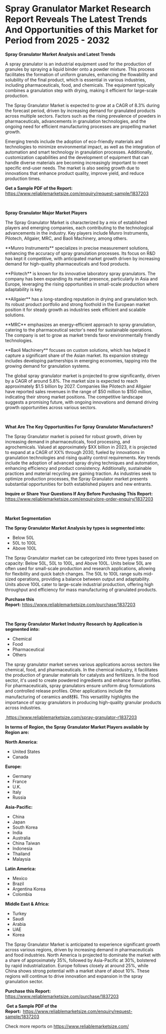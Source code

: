 <p><h1>Spray Granulator Market Research Report Reveals The Latest Trends And Opportunities of this Market for Period from 2025 - 2032</h1></p><p><strong>Spray Granulator Market Analysis and Latest Trends</strong></p>
<p><p>A spray granulator is an industrial equipment used for the production of granules by spraying a liquid binder onto a powder mixture. This process facilitates the formation of uniform granules, enhancing the flowability and solubility of the final product, which is essential in various industries, including pharmaceuticals, food, and chemicals. The equipment typically combines a granulation step with drying, making it efficient for large-scale production.</p><p>The Spray Granulator Market is expected to grow at a CAGR of 8.3% during the forecast period, driven by increasing demand for granulated products across multiple sectors. Factors such as the rising prevalence of powders in pharmaceuticals, advancements in granulation technologies, and the ongoing need for efficient manufacturing processes are propelling market growth. </p><p>Emerging trends include the adoption of eco-friendly materials and technologies to minimize environmental impact, as well as the integration of automation and smart technology in granulation processes. Additionally, customization capabilities and the development of equipment that can handle diverse materials are becoming increasingly important to meet specific end-user needs. The market is also seeing growth due to innovations that enhance product quality, improve yield, and reduce production times.</p></p>
<p><strong>Get a Sample PDF of the Report:&nbsp;</strong> <a href="https://www.reliablemarketsize.com/enquiry/request-sample/1837203?utm_campaign=1131&utm_medium=2&utm_source=Github&utm_content=ia&utm_term=19022025&utm_id=spray-granulator">https://www.reliablemarketsize.com/enquiry/request-sample/1837203</a></p>
<p>&nbsp;</p>
<p><strong>Spray Granulator Major Market Players</strong></p>
<p><p>The Spray Granulator Market is characterized by a mix of established players and emerging companies, each contributing to the technological advancements in the industry. Key players include Munro Instruments, Pilotech, Allgaier, MRC, and Baoli Machinery, among others.</p><p>**Munro Instruments** specializes in precise measurement solutions, enhancing the accuracy of spray granulation processes. Its focus on R&D has kept it competitive, with anticipated market growth driven by increasing demand for high-quality pharmaceuticals and food products.</p><p>**Pilotech** is known for its innovative laboratory spray granulators. The company has been expanding its market presence, particularly in Asia and Europe, leveraging the rising opportunities in small-scale production where adaptability is key. </p><p>**Allgaier** has a long-standing reputation in drying and granulation tech. Its robust product portfolio and strong foothold in the European market position it for steady growth as industries seek efficient and scalable solutions.</p><p>**MRC** emphasizes an energy-efficient approach to spray granulation, catering to the pharmaceutical sector's need for sustainable operations. The company is set to grow as market trends favor environmentally friendly technologies.</p><p>**Baoli Machinery** focuses on custom solutions, which has helped it capture a significant share of the Asian market. Its expansion strategy includes developing partnerships in emerging economies, tapping into the growing demand for granulation systems.</p><p>The global spray granulator market is projected to grow significantly, driven by a CAGR of around 5.8%. The market size is expected to reach approximately $1.5 billion by 2027. Companies like Pilotech and Allgaier have reported sales revenues in the range of $50 million to $150 million, indicating their strong market positions. The competitive landscape suggests a promising future, with ongoing innovations and demand driving growth opportunities across various sectors.</p></p>
<p>&nbsp;</p>
<p><strong>What Are The Key Opportunities For Spray Granulator Manufacturers?</strong></p>
<p><p>The Spray Granulator market is poised for robust growth, driven by increasing demand in pharmaceuticals, food processing, and agrochemicals. Valued at approximately $XX billion in 2023, it is projected to expand at a CAGR of XX% through 2030, fueled by innovations in granulation technologies and rising quality control requirements. Key trends include the adoption of advanced spray drying techniques and automation, enhancing efficiency and product consistency. Additionally, sustainable practices and material recycling are gaining traction. As industries seek to optimize production processes, the Spray Granulator market presents substantial opportunities for both established players and new entrants.</p></p>
<p><strong>Inquire or Share Your Questions If Any Before Purchasing This Report:</strong> <a href="https://www.reliablemarketsize.com/enquiry/pre-order-enquiry/1837203?utm_campaign=1131&utm_medium=2&utm_source=Github&utm_content=ia&utm_term=19022025&utm_id=spray-granulator">https://www.reliablemarketsize.com/enquiry/pre-order-enquiry/1837203</a></p>
<p>&nbsp;</p>
<p><strong>Market Segmentation</strong></p>
<p><strong>The Spray Granulator Market Analysis by types is segmented into:</strong></p>
<p><ul><li>Below 50L</li><li>50L to 100L</li><li>Above 100L</li></ul></p>
<p><p>The Spray Granulator market can be categorized into three types based on capacity: Below 50L, 50L to 100L, and Above 100L. Units below 50L are often used for small-scale production and research applications, allowing for flexibility and quick batch changes. The 50L to 100L range suits mid-sized operations, providing a balance between output and adaptability. Units above 100L cater to large-scale industrial production, offering high throughput and efficiency for mass manufacturing of granulated products.</p></p>
<p><strong>Purchase this Report:&nbsp;</strong><a href="https://www.reliablemarketsize.com/purchase/1837203?utm_campaign=1131&utm_medium=2&utm_source=Github&utm_content=ia&utm_term=19022025&utm_id=spray-granulator">https://www.reliablemarketsize.com/purchase/1837203</a></p>
<p>&nbsp;</p>
<p><strong>The Spray Granulator Market Industry Research by Application is segmented into:</strong></p>
<p><ul><li>Chemical</li><li>Food</li><li>Pharmaceutical</li><li>Others</li></ul></p>
<p><p>The spray granulator market serves various applications across sectors like chemical, food, and pharmaceuticals. In the chemical industry, it facilitates the production of granular materials for catalysts and fertilizers. In the food sector, it's used to create powdered ingredients and enhance flavor profiles. For pharmaceuticals, spray granulators ensure uniform drug formulations and controlled release profiles. Other applications include the manufacturing of ceramics and材料. This versatility highlights the importance of spray granulators in producing high-quality granular products across industries.</p></p>
<p><a href="https://www.reliablemarketsize.com/spray-granulator-r1837203?utm_campaign=1131&utm_medium=2&utm_source=Github&utm_content=ia&utm_term=19022025&utm_id=spray-granulator">&nbsp;https://www.reliablemarketsize.com/spray-granulator-r1837203</a></p>
<p><strong>In terms of Region, the Spray Granulator Market Players available by Region are:</strong></p>
<p>
    <p> <strong> North America: </strong>
        <ul>
            <li>United States</li>
            <li>Canada</li>
        </ul>
        </p> 
    <p> <strong> Europe: </strong>
        <ul>
            <li>Germany</li>
            <li>France</li>
            <li>U.K.</li>
            <li>Italy</li>
            <li>Russia</li>
        </ul>
        </p> 
    <p> <strong> Asia-Pacific: </strong>
        <ul>
            <li>China</li>
            <li>Japan</li>
            <li>South Korea</li>
            <li>India</li>
            <li>Australia</li>
            <li>China Taiwan</li>
            <li>Indonesia</li>
            <li>Thailand</li>
            <li>Malaysia</li>
        </ul>
        </p> 
    <p> <strong> Latin America: </strong>
        <ul>
            <li>Mexico</li>
            <li>Brazil</li>
            <li>Argentina Korea</li>
            <li>Colombia</li>
        </ul>
        </p> 
    <p> <strong> Middle East & Africa: </strong>
        <ul>
            <li>Turkey</li>
            <li>Saudi</li>
            <li>Arabia</li>
            <li>UAE</li>
            <li>Korea</li>
        </ul>
    </p>
    </p>
<p><p>The Spray Granulator Market is anticipated to experience significant growth across various regions, driven by increasing demand in pharmaceuticals and food industries. North America is projected to dominate the market with a share of approximately 35%, followed by Asia-Pacific at 30%, bolstered by rapid industrialization. Europe follows closely at around 25%, while China shows strong potential with a market share of about 10%. These regions will continue to drive innovation and expansion in the spray granulation sector.</p></p>
<p><strong>Purchase this Report: </strong><a href="https://www.reliablemarketsize.com/purchase/1837203?utm_campaign=1131&utm_medium=2&utm_source=Github&utm_content=ia&utm_term=19022025&utm_id=spray-granulator">https://www.reliablemarketsize.com/purchase/1837203</a></p>
<p>&nbsp;<strong>Get a Sample PDF of the Report:&nbsp;&nbsp;</strong><a href="https://www.reliablemarketsize.com/enquiry/request-sample/1837203?utm_campaign=1131&utm_medium=2&utm_source=Github&utm_content=ia&utm_term=19022025&utm_id=spray-granulator">https://www.reliablemarketsize.com/enquiry/request-sample/1837203</a></p>
<p><strong></strong></p>
<p>Check more reports on <a href="https://www.reliablemarketsize.com/?utm_campaign=1131&utm_medium=2&utm_source=Github&utm_content=ia&utm_term=19022025&utm_id=spray-granulator">https://www.reliablemarketsize.com/</a></p>